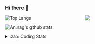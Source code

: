 ### Hi there 👋

<!--
**tao8687/tao8687** is a ✨ _special_ ✨ repository because its `README.md` (this file) appears on your GitHub profile.

Here are some ideas to get you started:

- 🔭 I’m currently working on ...
- 🌱 I’m currently learning ...
- 👯 I’m looking to collaborate on ...
- 🤔 I’m looking for help with ...
- 💬 Ask me about ...
- 📫 How to reach me: ...
- 😄 Pronouns: ...
- ⚡ Fun fact: ...
-->

<img align='right' src="https://media.giphy.com/media/M9gbBd9nbDrOTu1Mqx/giphy.gif" width="240">

  
![Top Langs](https://github-readme-stats.vercel.app/api/top-langs/?username=tao8687&layout=compact&title_color=23238E&text_color=A67D3D)

![Anurag's github stats](https://github-readme-stats.vercel.app/api?username=tao8687&show_icons=true&&text_color=A67D3D&title_color=23238E&show_icons=false&count_private=true&hide=stars)

<details>
  <summary>:zap: Coding Stats</summary>
  <br>
    
<!--START_SECTION:waka-->
![Code Time](http://img.shields.io/badge/Code%20Time-1%2C669%20hrs%2030%20mins-blue)

![Profile Views](http://img.shields.io/badge/Profile%20Views-8-blue)

**🐱 My GitHub Data** 

> 📦 1.5 MB Used in GitHub's Storage 
 > 
> 🏆 239 Contributions in the Year 2024
 > 
> 🚫 Not Opted to Hire
 > 
> 📜 58 Public Repositories 
 > 
> 🔑 26 Private Repositories 
 > 
**I'm an Early 🐤** 

```text
🌞 Morning                1463 commits        ██████████████████████░░░   87.40 % 
🌆 Daytime                88 commits          █░░░░░░░░░░░░░░░░░░░░░░░░   05.26 % 
🌃 Evening                119 commits         ██░░░░░░░░░░░░░░░░░░░░░░░   07.11 % 
🌙 Night                  4 commits           ░░░░░░░░░░░░░░░░░░░░░░░░░   00.24 % 
```
📅 **I'm Most Productive on Wednesday** 

```text
Monday                   241 commits         ████░░░░░░░░░░░░░░░░░░░░░   14.40 % 
Tuesday                  227 commits         ███░░░░░░░░░░░░░░░░░░░░░░   13.56 % 
Wednesday                295 commits         ████░░░░░░░░░░░░░░░░░░░░░   17.62 % 
Thursday                 221 commits         ███░░░░░░░░░░░░░░░░░░░░░░   13.20 % 
Friday                   237 commits         ████░░░░░░░░░░░░░░░░░░░░░   14.16 % 
Saturday                 231 commits         ███░░░░░░░░░░░░░░░░░░░░░░   13.80 % 
Sunday                   222 commits         ███░░░░░░░░░░░░░░░░░░░░░░   13.26 % 
```


📊 **This Week I Spent My Time On** 

```text
🕑︎ Time Zone: Asia/Shanghai

💬 Programming Languages: 
Other                    8 hrs 21 mins       █████████░░░░░░░░░░░░░░░░   37.41 % 
C++                      7 hrs               ████████░░░░░░░░░░░░░░░░░   31.42 % 
Python                   3 hrs 26 mins       ████░░░░░░░░░░░░░░░░░░░░░   15.44 % 
YAML                     2 hrs 9 mins        ██░░░░░░░░░░░░░░░░░░░░░░░   09.68 % 
Markdown                 56 mins             █░░░░░░░░░░░░░░░░░░░░░░░░   04.21 % 

🔥 Editors: 
VS Code                  22 hrs 19 mins      █████████████████████████   100.00 % 

🐱‍💻 Projects: 
path_tracking_pid        4 hrs 44 mins       █████░░░░░░░░░░░░░░░░░░░░   21.22 % 
tracking_pid             3 hrs 35 mins       ████░░░░░░░░░░░░░░░░░░░░░   16.12 % 
bcr_bot                  3 hrs 1 min         ███░░░░░░░░░░░░░░░░░░░░░░   13.54 % 
full_coverage_path_planne2 hrs 30 mins       ███░░░░░░░░░░░░░░░░░░░░░░   11.25 % 
tami_pnc                 2 hrs 21 mins       ███░░░░░░░░░░░░░░░░░░░░░░   10.57 % 

💻 Operating System: 
Linux                    22 hrs 19 mins      █████████████████████████   100.00 % 
```

**I Mostly Code in C++** 

```text
C++                      11 repos            ████████░░░░░░░░░░░░░░░░░   31.43 % 
Python                   10 repos            ███████░░░░░░░░░░░░░░░░░░   28.57 % 
JavaScript               2 repos             █░░░░░░░░░░░░░░░░░░░░░░░░   05.71 % 
Batchfile                1 repo              █░░░░░░░░░░░░░░░░░░░░░░░░   02.86 % 
HTML                     1 repo              █░░░░░░░░░░░░░░░░░░░░░░░░   02.86 % 
```



**Timeline**

![Lines of Code chart](https://raw.githubusercontent.com/tao8687/tao8687/master/assets/bar_graph.png)


 Last Updated on 12/08/2024 01:25:08 UTC
<!--END_SECTION:waka-->
</details>
